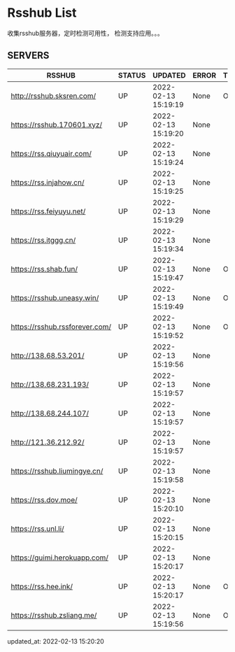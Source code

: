 # Rsshub List

收集rsshub服务器，定时检测可用性， 检测支持应用。。。


## SERVERS

|  RSSHUB   | STATUS  | UPDATED  | ERROR  | TWITTER |  
|  ----  | ----  | ----  | ----  | ---- |  
| http://rsshub.sksren.com/ | UP | 2022-02-13 15:19:19 | None |OK|  
| https://rsshub.170601.xyz/ | UP | 2022-02-13 15:19:20 | None ||  
| https://rss.qiuyuair.com/ | UP | 2022-02-13 15:19:24 | None ||  
| https://rss.injahow.cn/ | UP | 2022-02-13 15:19:25 | None ||  
| https://rss.feiyuyu.net/ | UP | 2022-02-13 15:19:29 | None ||  
| https://rss.itggg.cn/ | UP | 2022-02-13 15:19:34 | None ||  
| https://rss.shab.fun/ | UP | 2022-02-13 15:19:47 | None |OK|  
| https://rsshub.uneasy.win/ | UP | 2022-02-13 15:19:49 | None |OK|  
| https://rsshub.rssforever.com/ | UP | 2022-02-13 15:19:52 | None |OK|  
| http://138.68.53.201/ | UP | 2022-02-13 15:19:56 | None ||  
| http://138.68.231.193/ | UP | 2022-02-13 15:19:57 | None ||  
| http://138.68.244.107/ | UP | 2022-02-13 15:19:57 | None ||  
| http://121.36.212.92/ | UP | 2022-02-13 15:19:57 | None ||  
| https://rsshub.liumingye.cn/ | UP | 2022-02-13 15:19:58 | None ||  
| https://rss.dov.moe/ | UP | 2022-02-13 15:20:10 | None ||  
| https://rss.unl.li/ | UP | 2022-02-13 15:20:15 | None ||  
| https://guimi.herokuapp.com/ | UP | 2022-02-13 15:20:17 | None ||  
| https://rss.hee.ink/ | UP | 2022-02-13 15:20:17 | None |OK|  
| https://rsshub.zsliang.me/ | UP | 2022-02-13 15:19:56 | None |OK|  
  

updated_at: 2022-02-13 15:20:20  
